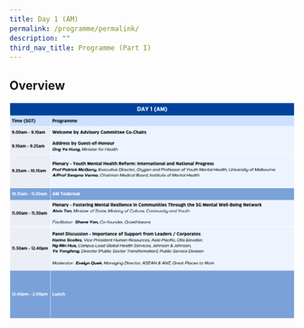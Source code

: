 ```yaml
---
title: Day 1 (AM)
permalink: /programme/permalink/
description: ""
third_nav_title: Programme (Part I)
---
```

## Overview
![day 1 (am)](/images/day%201%20(am).png)